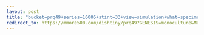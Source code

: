 ```yaml
---
layout: post
title: "bucket=prq49+series=16005+stint=33+view=simulation+what=specimen"
redirect_to: https://mmore500.com/dishtiny/prq49?GENESIS=monoculture&MUTATION_RATE=0%200%200&autoinstall=https%3A%2F%2Fprq49.s3.us-east-2.amazonaws.com%2Fendeavor%253D16%2Fgenomes%2Fstage%253D0%252Bwhat%253Dgenerated%2Fstint%253D33%2Fseries%253D16005%2Fa%253Dgenome%252Bcriteria%253Dabundance%252Bmorph%253Dwildtype%252Bproc%253D0%252Bseries%253D16005%252Bstint%253D33%252Bthread%253D0%252Bvariation%253Dmaster%252Bext%253D.json.gz
---
```

